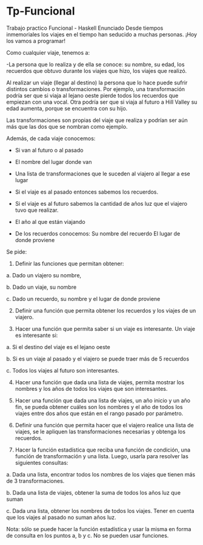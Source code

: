 # Tp-Funcional
 Trabajo practico Funcional - Haskell
Enunciado
Desde tiempos inmemoriales los viajes en el tiempo han seducido a muchas personas.
¡Hoy los vamos a programar!

Como cualquier viaje, tenemos a:

-La persona que lo realiza y de ella se conoce:
  su nombre,
  su edad,
  los recuerdos que obtuvo durante los viajes que hizo,
  los viajes que realizó.

Al realizar un viaje (llegar al destino) la persona que lo hace puede sufrir distintos cambios o transformaciones. 
Por ejemplo, una transformación podría ser que si viaja al lejano oeste pierde todos los recuerdos que empiezan con una vocal. 
Otra podría ser que si viaja al futuro a Hill Valley su edad aumenta, porque se encuentra con su hijo. 

Las transformaciones son propias del viaje que realiza y podrían ser aún más que las dos que se nombran como ejemplo.

Además, de cada viaje conocemos:

- Si van al futuro o al pasado

- El nombre del lugar donde van

- Una lista de transformaciones que le suceden al viajero al llegar a ese lugar

- Si el viaje es al pasado entonces sabemos los recuerdos.
- Si el viaje es al futuro sabemos la cantidad de años luz que el viajero tuvo que realizar.

- El año al que están viajando

- De los recuerdos conocemos:
  Su nombre del recuerdo
  El lugar de donde proviene

Se pide:
1. Definir las funciones que permitan obtener:

a. Dado un viajero su nombre,

b. Dado un viaje, su nombre

c. Dado un recuerdo, su nombre y el lugar de donde proviene

2. Definir una función que permita obtener los recuerdos y los viajes de un viajero.

3. Hacer una función que permita saber si un viaje es interesante. Un viaje es interesante si:

a. Si el destino del viaje es el lejano oeste

b. Si es un viaje al pasado y el viajero se puede traer más de 5 recuerdos

c. Todos los viajes al futuro son interesantes.

4. Hacer una función que dada una lista de viajes, permita mostrar los nombres y los años de todos los viajes que son interesantes.

5. Hacer una función que dada una lista de viajes, un año inicio y un año fin, se pueda obtener cuáles son los nombres y el año de todos los viajes entre dos años que están en el rango pasado por parámetro.

6. Definir una función que permita hacer que el viajero realice una lista de viajes, se le apliquen las transformaciones necesarias y obtenga los recuerdos.

7. Hacer la función estadística que reciba una función de condición, una función de transformación y una lista. Luego, usarla para resolver las siguientes consultas:

a. Dada una lista, encontrar todos los nombres de los viajes que tienen más de 3 transformaciones.

b. Dada una lista de viajes, obtener la suma de todos los años luz que suman

c. Dada una lista, obtener los nombres de todos los viajes. Tener en cuenta que los viajes al pasado no suman años luz.

Nota: sólo se puede hacer la función estadística y usar la misma en forma de consulta en los puntos a, b y c. No se pueden usar funciones.
